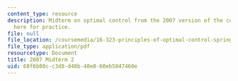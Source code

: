 ```yaml
---
content_type: resource
description: Midterm on optimal control from the 2007 version of the course, provided
  here for practice.
file: null
file_location: /coursemedia/16-323-principles-of-optimal-control-spring-2008/68f6b80cc3d8d40b40e860eb5847460e_2007midterm2.pdf
file_type: application/pdf
resourcetype: Document
title: 2007 Midterm 2
uid: 68f6b80c-c3d8-d40b-40e8-60eb5847460e
---
```

